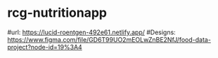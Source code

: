 # rcg-nutritionapp
#url: https://lucid-roentgen-492e61.netlify.app/
#Designs: https://www.figma.com/file/GD6T99UO2mEOLwZnBE2NfJ/food-data-project?node-id=19%3A4
